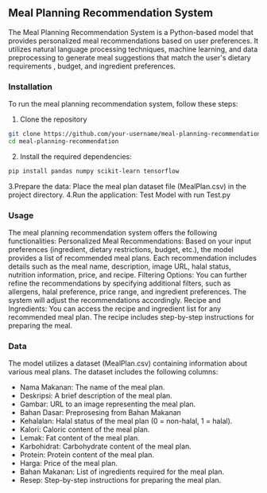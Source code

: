 ## Meal Planning Recommendation System                                                                                        
The Meal Planning Recommendation System is a Python-based model that provides personalized meal recommendations based on user preferences. It utilizes natural language processing techniques, machine learning, and data preprocessing to generate meal suggestions that match the user's dietary requirements , budget, and ingredient preferences.

### Installation                                            
To run the meal planning recommendation system, follow these steps:
1. Clone the repository
```bash
git clone https://github.com/your-username/meal-planning-recommendation.git
cd meal-planning-recommendation
```
2. Install the required dependencies:
```bash
pip install pandas numpy scikit-learn tensorflow
```
3.Prepare the data:
Place the meal plan dataset file (MealPlan.csv) in the project directory.
4.Run the application: 
Test Model with run Test.py

### Usage                                                      
The meal planning recommendation system offers the following functionalities:
Personalized Meal Recommendations: Based on your input preferences (ingredient, dietary restrictions, budget, etc.), the model provides a list of recommended meal plans. Each recommendation includes details such as the meal name, description, image URL, halal status, nutrition information, price, and recipe.
Filtering Options: You can further refine the recommendations by specifying additional filters, such as allergens, halal preference, price range, and ingredient preferences. The system will adjust the recommendations accordingly.
Recipe and Ingredients: You can access the recipe and ingredient list for any recommended meal plan. The recipe includes step-by-step instructions for preparing the meal.

### Data                                            
The model utilizes a dataset (MealPlan.csv) containing information about various meal plans. The dataset includes the following columns:                                     
- Nama Makanan: The name of the meal plan.                                                         
- Deskripsi: A brief description of the meal plan.                                              
- Gambar: URL to an image representing the meal plan.                                        
- Bahan Dasar: Preprosesing from Bahan Makanan
- Kehalalan: Halal status of the meal plan (0 = non-halal, 1 = halal).
- Kalori: Caloric content of the meal plan.
- Lemak: Fat content of the meal plan.
- Karbohidrat: Carbohydrate content of the meal plan.
- Protein: Protein content of the meal plan.
- Harga: Price of the meal plan.
- Bahan Makanan: List of ingredients required for the meal plan.
- Resep: Step-by-step instructions for preparing the meal plan.
 
